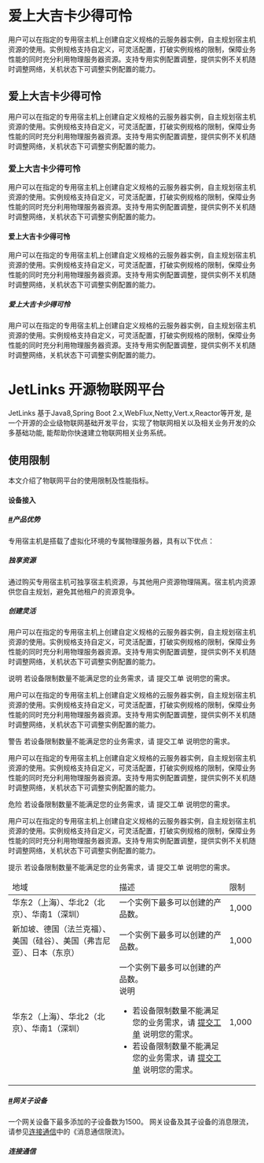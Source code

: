 # 爱上大吉卡少得可怜
用户可以在指定的专用宿主机上创建自定义规格的云服务器实例，自主规划宿主机资源的使用。实例规格支持自定义，可灵活配置，打破实例规格的限制，保障业务性能的同时充分利用物理服务器资源。支持专用实例配置调整，提供实例不关机随时调整网络，关机状态下可调整实例配置的能力。
## 爱上大吉卡少得可怜
用户可以在指定的专用宿主机上创建自定义规格的云服务器实例，自主规划宿主机资源的使用。实例规格支持自定义，可灵活配置，打破实例规格的限制，保障业务性能的同时充分利用物理服务器资源。支持专用实例配置调整，提供实例不关机随时调整网络，关机状态下可调整实例配置的能力。
### 爱上大吉卡少得可怜
用户可以在指定的专用宿主机上创建自定义规格的云服务器实例，自主规划宿主机资源的使用。实例规格支持自定义，可灵活配置，打破实例规格的限制，保障业务性能的同时充分利用物理服务器资源。支持专用实例配置调整，提供实例不关机随时调整网络，关机状态下可调整实例配置的能力。
#### 爱上大吉卡少得可怜
用户可以在指定的专用宿主机上创建自定义规格的云服务器实例，自主规划宿主机资源的使用。实例规格支持自定义，可灵活配置，打破实例规格的限制，保障业务性能的同时充分利用物理服务器资源。支持专用实例配置调整，提供实例不关机随时调整网络，关机状态下可调整实例配置的能力。
##### 爱上大吉卡少得可怜
用户可以在指定的专用宿主机上创建自定义规格的云服务器实例，自主规划宿主机资源的使用。实例规格支持自定义，可灵活配置，打破实例规格的限制，保障业务性能的同时充分利用物理服务器资源。支持专用实例配置调整，提供实例不关机随时调整网络，关机状态下可调整实例配置的能力。

# JetLinks 开源物联网平台
JetLinks 基于Java8,Spring Boot 2.x,WebFlux,Netty,Vert.x,Reactor等开发, 是一个开源的企业级物联网基础开发平台，实现了物联网相关以及相关业务开发的众多基础功能, 能帮助你快速建立物联网相关业务系统。

## 使用限制

<span class='font-size-18'>本文介绍了物联网平台的使用限制及性能指标。</span>

#### 设备接入

##### [#]()产品优势

专用宿主机是搭载了虚拟化环境的专属物理服务器，具有以下优点：

##### 独享资源

通过购买专用宿主机可独享宿主机资源，与其他用户资源物理隔离。宿主机内资源供您自主规划，避免其他租户的资源竞争。

##### 创建灵活

用户可以在指定的专用宿主机上创建自定义规格的云服务器实例，自主规划宿主机资源的使用。实例规格支持自定义，可灵活配置，打破实例规格的限制，保障业务性能的同时充分利用物理服务器资源。支持专用实例配置调整，提供实例不关机随时调整网络，关机状态下可调整实例配置的能力。

<div class='explanation primary'>
  <span class='iconfont icon-bangzhu explanation-icon'></span>
  <span class='explanation-title font-weight'>说明</span>
  若设备限制数量不能满足您的业务需求，请
  <a>提交工单</a>
  说明您的需求。
</div>

用户可以在指定的专用宿主机上创建自定义规格的云服务器实例，自主规划宿主机资源的使用。实例规格支持自定义，可灵活配置，打破实例规格的限制，保障业务性能的同时充分利用物理服务器资源。支持专用实例配置调整，提供实例不关机随时调整网络，关机状态下可调整实例配置的能力。

<div class='explanation warning'>
  <span class='iconfont icon-jinggao explanation-icon'></span>
  <span class='explanation-title font-weight'>警告</span>
  若设备限制数量不能满足您的业务需求，请
  <a>提交工单</a>
  说明您的需求。
</div>

用户可以在指定的专用宿主机上创建自定义规格的云服务器实例，自主规划宿主机资源的使用。实例规格支持自定义，可灵活配置，打破实例规格的限制，保障业务性能的同时充分利用物理服务器资源。支持专用实例配置调整，提供实例不关机随时调整网络，关机状态下可调整实例配置的能力。

<div class='explanation error'>
  <span class='iconfont icon-jinggao explanation-icon'></span>
  <span class='explanation-title font-weight'>危险</span>
  若设备限制数量不能满足您的业务需求，请
  <a>提交工单</a>
  说明您的需求。
</div>

用户可以在指定的专用宿主机上创建自定义规格的云服务器实例，自主规划宿主机资源的使用。实例规格支持自定义，可灵活配置，打破实例规格的限制，保障业务性能的同时充分利用物理服务器资源。支持专用实例配置调整，提供实例不关机随时调整网络，关机状态下可调整实例配置的能力。

<div class='explanation info'>
  <span class='iconfont icon-tishi explanation-icon'></span>
  <span class='explanation-title font-weight'>提示</span>
  若设备限制数量不能满足您的业务需求，请
  <a>提交工单</a>
  说明您的需求。
</div>

<table class='table'>
        <thead>
            <tr>
              <td>地域</td>
              <td>描述</td>
              <td>限制</td>
            </tr>
        </thead>
        <tbody>
          <tr>
            <td>华东2（上海）、华北2（北京）、华南1（深圳）</td>
            <td>一个实例下最多可以创建的产品数。</td>
            <td>1,000</td>
          </tr>
          <tr>
            <td>新加坡、德国（法兰克福）、美国（硅谷）、美国（弗吉尼亚）、日本（东京）</td>
            <td>一个实例下最多可以创建的产品数。</td>
            <td>1,000</td>
          </tr>
          <tr>
            <td>华东2（上海）、华北2（北京）、华南1（深圳）</td>
            <td>一个实例下最多可以创建的产品数。
              <div class='explanation info no-border'>
    <span class='explanation-title font-weight'>说明</span>
    <ul>
      <li>
      若设备限制数量不能满足您的业务需求，请
        <a href='#'>提交工单</a>
        说明您的需求。
      </li>
            <li>
      若设备限制数量不能满足您的业务需求，请
        <a href='#'>提交工单</a>
        说明您的需求。
      </li>
    </ul>
  </div></td>
            <td>1,000</td>
          </tr>
        </tbody>
      </table>

##### [#]()网关子设备

一个网关设备下最多添加的子设备数为1500。 网关设备及其子设备的消息限流，请参见[连接通信]()中的《消息通信限流》。

##### 连接通信
